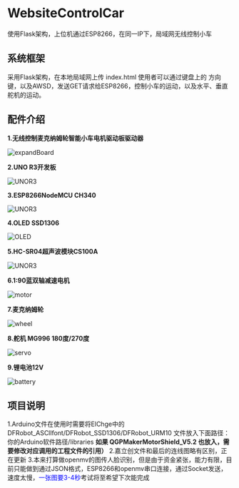 # WebsiteControlCar

使用Flask架构，上位机通过ESP8266，在同一IP下，局域网无线控制小车

## 系统框架

采用Flask架构，在本地局域网上传 index.html 使用者可以通过键盘上的 方向键，以及AWSD，发送GET请求给ESP8266，控制小车的运动，以及水平、垂直舵机的运动。

## 配件介绍
**1.无线控制麦克纳姆轮智能小车电机驱动板驱动器**

![expandBoard](https://github.com/Alexwauh/WebsiteControlCar/assets/170586618/bd43f2bc-6deb-4c52-8e0b-cf4c6d63e3a2)


**2.UNO R3开发板**

![UNOR3](https://github.com/Alexwauh/WebsiteControlCar/assets/170586618/7d2c55f3-9a4c-4f1a-acaf-f6a13dda2fb7)


**3.ESP8266NodeMCU CH340** 

![UNOR3](https://github.com/Alexwauh/WebsiteControlCar/assets/170586618/16796b91-a999-47c9-9fe8-05ecf5dbeafc)


**4.OLED SSD1306**

![OLED](https://github.com/Alexwauh/WebsiteControlCar/assets/170586618/e7e919e1-0286-4287-892c-94abb4616664)

**5.HC-SR04超声波模块CS100A**

![UNOR3](https://github.com/Alexwauh/WebsiteControlCar/assets/170586618/3f99a930-b14d-4f64-808f-311d68e27118)


**6.1:90蓝双轴减速电机**

![motor](https://github.com/Alexwauh/WebsiteControlCar/assets/170586618/49bcf916-c366-469f-9c2f-a936e663d7e0)



**7.麦克纳姆轮**

![wheel](https://github.com/Alexwauh/WebsiteControlCar/assets/170586618/15a06521-81a5-45ea-9e6e-053817d09470)

**8.舵机 MG996 180度/270度**

![servo](https://github.com/Alexwauh/WebsiteControlCar/assets/170586618/a44f846d-07a3-465a-a81f-5f43f12e61db)

**9.锂电池12V**

![battery](https://github.com/Alexwauh/WebsiteControlCar/assets/170586618/e2f67776-4124-4b16-8080-16b505a7d566)

## 项目说明
1.Arduino文件在使用时需要将ElChge中的 DFRobot_ASCllfont/DFRobot_SSD1306/DFRobot_URM10 文件放入下面路径：你的Arduino软件路径/libraries
**如果 QGPMakerMotorShield_V5.2 也放入，需要修改对应调用的工程文件的引用）**
2.嘉立创文件和最后的连线图略有区别，正在更新
3.本来打算做openmv的图传人脸识别，但是由于资金紧张，能力有限，目前只能做到通过JSON格式，ESP8266和openmv串口连接，通过Socket发送，速度太慢，<font color=Blue>一张图要3-4秒</font>考试将至希望下次能完成

